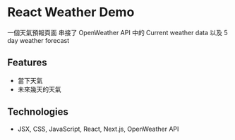 # React Weather Demo

一個天氣預報頁面
串接了 OpenWeather API 中的 Current weather data 以及 5 day weather forecast

## Features

- 當下天氣
- 未來幾天的天氣

## Technologies

- JSX, CSS, JavaScript, React, Next.js, OpenWeather API
